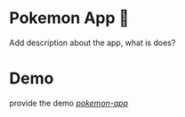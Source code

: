 # Pokemon App 🎉
Add description about the app, what is does?

# Demo
provide the demo [*pokemon-app*](https://www.pokemon-app.com)


